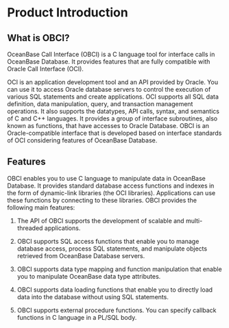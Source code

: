Product Introduction 
=========================================



What is OBCI? 
----------------------

OceanBase Call Interface (OBCI) is a C language tool for interface calls in OceanBase Database. It provides features that are fully compatible with Oracle Call Interface (OCI). 

OCI is an application development tool and an API provided by Oracle. You can use it to access Oracle database servers to control the execution of various SQL statements and create applications. OCI supports all SQL data definition, data manipulation, query, and transaction management operations. It also supports the datatypes, API calls, syntax, and semantics of C and C++ languages. It provides a group of interface subroutines, also known as functions, that have accesses to Oracle Database. OBCI is an Oracle-compatible interface that is developed based on interface standards of OCI considering features of OceanBase Database. 

Features 
-----------------

OBCI enables you to use C language to manipulate data in OceanBase Database. It provides standard database access functions and indexes in the form of dynamic-link libraries (the OCI libraries). Applications can use these functions by connecting to these libraries. OBCI provides the following main features:

1. The API of OBCI supports the development of scalable and multi-threaded applications.

   

2. OBCI supports SQL access functions that enable you to manage database access, process SQL statements, and manipulate objects retrieved from OceanBase Database servers.

   

3. OBCI supports data type mapping and function manipulation that enable you to manipulate OceanBase data type attributes.

   

4. OBCI supports data loading functions that enable you to directly load data into the database without using SQL statements.

   

5. OBCI supports external procedure functions. You can specify callback functions in C language in a PL/SQL body.

   



